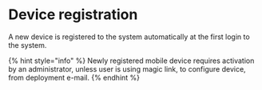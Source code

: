 # Device registration

A new device is registered to the system automatically at the first login to the system.

{% hint style="info" %}
Newly registered mobile device requires activation by an administrator, unless user is using magic link, to configure device, from deployment e-mail.
{% endhint %}

